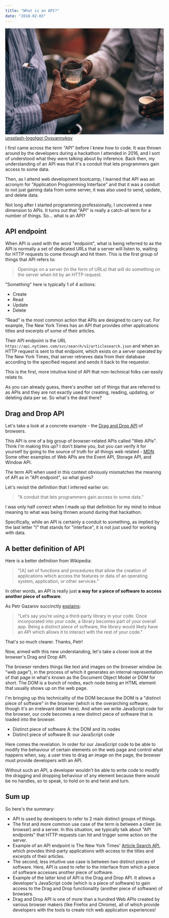 ```yaml
---
title: "What is an API?"
date: "2018-02-03"
---
```


![what is an api blog post banner nickang](images/igor-ovsyannykov-165874-1024x683.jpg) [unsplash-logoIgor Ovsyannykov](https://unsplash.com/@igorovsyannykov?utm_medium=referral&utm_campaign=photographer-credit&utm_content=creditBadge "Download free do whatever you want high-resolution photos from Igor Ovsyannykov")

I first came across the term "API" before I knew how to code. It was thrown around by the developers during a hackathon I attended in 2016, and I sort of understood what they were talking about by inference. Back then, my understanding of an API was that it's a conduit that lets programmers gain access to some data.

Then, as I attend web development bootcamp, I learned that API was an acronym for "Application Programming Interface" and that it was a conduit to not just gaining data from some server, it was also used to send, update, and delete data.

Not long after I started programming professionally, I uncovered a new dimension to APIs. It turns out that "API" is really a catch-all term for a number of things. So... what is an API?

## API endpoint

When API is used with the word "endpoint", what is being referred to as the API is normally a set of dedicated URLs that a server will listen to, waiting for HTTP requests to come through and hit them. This is the first group of things that API refers to:

> Openings on a server (in the form of URLs) that will do something on the server when hit by an HTTP request.

"Something" here is typically 1 of 4 actions:

- Create
- Read
- Update
- Delete

"Read" is the most common action that APIs are designed to carry out. For example, The New York Times has an API that provides other applications titles and excerpts of some of their articles.

Their API endpoint is the URL `https://api.nytimes.com/svc/search/v2/articlesearch.json` and when an HTTP request is sent to that endpoint, which exists on a server operated by The New York Times, that server retrieves data from their database according to the specified request and sends it back to the requestor.

This is the first, more intuitive kind of API that non-technical folks can easily relate to.

As you can already guess, there's another set of things that are referred to as APIs and they are not exactly used for creating, reading, updating, or deleting data per se. So what's the deal there?

## Drag and Drop API

Let's take a look at a concrete example - the [Drag and Drop API](https://developer.mozilla.org/en-US/docs/Web/API/HTML_Drag_and_Drop_API) of browsers.

This API is one of a big group of browser-related APIs called "Web APIs". Think I'm making this up? I don't blame you, but you can verify it for yourself by going to the source of truth for all things web related - [MDN](https://developer.mozilla.org/en-US/docs/Web/API). Some other examples of Web APIs are the Event API, Storage API, and Window API.

The term API when used in this context obviously mismatches the meaning of API as in "API endpoint", so what gives?

Let's revisit the definition that I inferred earlier on:

> "A conduit that lets programmers gain access to some data."

I was only half correct when I made up that definition for my mind to imbue meaning to what was being thrown around during that hackathon.

Specifically, while an API is certainly a conduit to something, as implied by the last letter "I" that stands for "interface", it is not just used for working with data.

## A better definition of API

Here is a better definition from Wikipedia:

> "\[A\] set of functions and procedures that allow the creation of applications which access the features or data of an operating system, application, or other services."

In other words, an API is really just **a way for a piece of software to access another piece of software**.

As Petr Gazarov succinctly [explains](https://medium.freecodecamp.org/what-is-an-api-in-english-please-b880a3214a82):

> "Let’s say you’re using a third-party library in your code. Once incorporated into your code, a library becomes part of your overall app. Being a distinct piece of software, the library would likely have an API which allows it to interact with the rest of your code."

That's so much clearer. Thanks, Petr!

Now, armed with this new understanding, let's take a closer look at the browser's Drag and Drop API.

The browser renders things like text and images on the browser window (ie. "web page"), in the process of which it generates an internal representation of that page in what's known as the Document Object Model or DOM for short. The DOM is a bunch of nodes, each node being an HTML element that usually shows up on the web page.

I'm bringing up this technicality of the DOM because the DOM is a "distinct piece of software" in the browser (which is the overarching software, though it's an irrelevant detail here). And when we write JavaScript code for the browser, our code becomes a new distinct piece of software that is loaded into the browser.

- Distinct piece of software A: the DOM and its nodes
- Distinct piece of software B: our JavaScript code

Here comes the revelation. In order for our JavaScript code to be able to modify the behaviour of certain elements on the web page and control what happens when, say, a user tries to drag an image on the page, the browser must provide developers with an API.

Without such an API, a developer wouldn't be able to write code to modify the dragging and dropping behaviour of any element because there would be no handles, so to speak, to hold on to and twist and turn.

## Sum up

So here's the summary:

- API is used by developers to refer to 2 main distinct groups of things.
- The first and more common use case of the term is between a client (ie. browser) and a server. In this situation, we typically talk about "API endpoints" that HTTP requests can hit and trigger some action on the server.
- Example of an API endpoint is The New York Times' [Article Search API](https://developer.nytimes.com/article_search_v2.json#/Documentation/GET/articlesearch.json), which provides third-party applications with access to the titles and excerpts of their articles.
- The second, less intuitive use case is between two distinct pieces of software. Here, API is used to refer to the interface from which a piece of software accesses another piece of software.
- Example of the latter kind of API is the Drag and Drop API. It allows a developer's JavaScript code (which is a piece of software) to gain access to the Drag and Drop functionality (another piece of software) of browsers.
- Drag and Drop API is one of more than a hundred Web APIs created by various browser makers (like Firefox and Chrome), all of which provide developers with the tools to create rich web application experiences!
